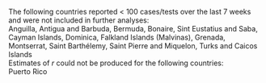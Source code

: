 The following countries reported < 100 cases/tests over the last 7 weeks and were not included in further analyses:<br>Anguilla, Antigua and Barbuda, Bermuda, Bonaire, Sint Eustatius and Saba, Cayman Islands, Dominica, Falkland Islands (Malvinas), Grenada, Montserrat, Saint Barthélemy, Saint Pierre and Miquelon, Turks and Caicos Islands
<br>
Estimates of *r* could not be produced for the following countries:<br>Puerto Rico
<br>
